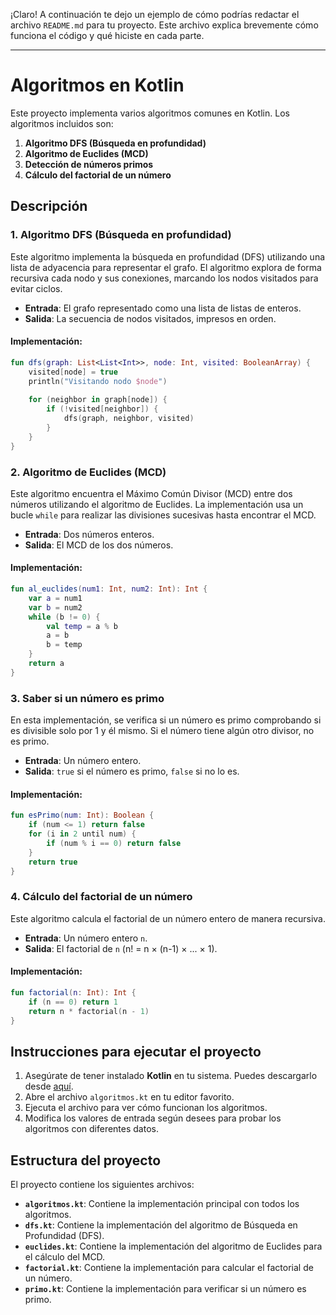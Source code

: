 ¡Claro! A continuación te dejo un ejemplo de cómo podrías redactar el archivo `README.md` para tu proyecto. Este archivo explica brevemente cómo funciona el código y qué hiciste en cada parte.

---

# Algoritmos en Kotlin

Este proyecto implementa varios algoritmos comunes en Kotlin. Los algoritmos incluidos son:

1. **Algoritmo DFS (Búsqueda en profundidad)**
2. **Algoritmo de Euclides (MCD)**
3. **Detección de números primos**
4. **Cálculo del factorial de un número**

## Descripción

### 1. Algoritmo DFS (Búsqueda en profundidad)

Este algoritmo implementa la búsqueda en profundidad (DFS) utilizando una lista de adyacencia para representar el grafo. El algoritmo explora de forma recursiva cada nodo y sus conexiones, marcando los nodos visitados para evitar ciclos.

* **Entrada**: El grafo representado como una lista de listas de enteros.
* **Salida**: La secuencia de nodos visitados, impresos en orden.

#### Implementación:

```kotlin
fun dfs(graph: List<List<Int>>, node: Int, visited: BooleanArray) {
    visited[node] = true
    println("Visitando nodo $node")
    
    for (neighbor in graph[node]) {
        if (!visited[neighbor]) {
            dfs(graph, neighbor, visited)
        }
    }
}
```

### 2. Algoritmo de Euclides (MCD)

Este algoritmo encuentra el Máximo Común Divisor (MCD) entre dos números utilizando el algoritmo de Euclides. La implementación usa un bucle `while` para realizar las divisiones sucesivas hasta encontrar el MCD.

* **Entrada**: Dos números enteros.
* **Salida**: El MCD de los dos números.

#### Implementación:

```kotlin
fun al_euclides(num1: Int, num2: Int): Int {
    var a = num1
    var b = num2
    while (b != 0) {
        val temp = a % b
        a = b
        b = temp
    }
    return a
}
```

### 3. Saber si un número es primo

En esta implementación, se verifica si un número es primo comprobando si es divisible solo por 1 y él mismo. Si el número tiene algún otro divisor, no es primo.

* **Entrada**: Un número entero.
* **Salida**: `true` si el número es primo, `false` si no lo es.

#### Implementación:

```kotlin
fun esPrimo(num: Int): Boolean {
    if (num <= 1) return false
    for (i in 2 until num) {
        if (num % i == 0) return false
    }
    return true
}
```

### 4. Cálculo del factorial de un número

Este algoritmo calcula el factorial de un número entero de manera recursiva.

* **Entrada**: Un número entero `n`.
* **Salida**: El factorial de `n` (n! = n × (n-1) × ... × 1).

#### Implementación:

```kotlin
fun factorial(n: Int): Int {
    if (n == 0) return 1
    return n * factorial(n - 1)
}
```

## Instrucciones para ejecutar el proyecto

1. Asegúrate de tener instalado **Kotlin** en tu sistema. Puedes descargarlo desde [aquí](https://kotlinlang.org/).
2. Abre el archivo `algoritmos.kt` en tu editor favorito.
3. Ejecuta el archivo para ver cómo funcionan los algoritmos.
4. Modifica los valores de entrada según desees para probar los algoritmos con diferentes datos.

## Estructura del proyecto

El proyecto contiene los siguientes archivos:

* **`algoritmos.kt`**: Contiene la implementación principal con todos los algoritmos.
* **`dfs.kt`**: Contiene la implementación del algoritmo de Búsqueda en Profundidad (DFS).
* **`euclides.kt`**: Contiene la implementación del algoritmo de Euclides para el cálculo del MCD.
* **`factorial.kt`**: Contiene la implementación para calcular el factorial de un número.
* **`primo.kt`**: Contiene la implementación para verificar si un número es primo.

